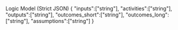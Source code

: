 Logic Model (Strict JSON)
{
  "inputs":["string"],
  "activities":["string"],
  "outputs":["string"],
  "outcomes_short":["string"],
  "outcomes_long":["string"],
  "assumptions":["string"]
}
